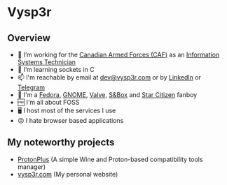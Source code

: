 # Vysp3r

## Overview

- 🔭 I’m working for the [Canadian Armed Forces (CAF)](https://forces.ca) as an [Information Systems Technician](https://forces.ca/en/career/information-systems-technician/)
- 🌱 I’m learning sockets in C
- 📫 I'm reachable by email at [dev@vysp3r.com](mailto:dev@vysp3r.com) or by [LinkedIn](https://www.linkedin.com/in/charles-malouin/) or [Telegram](https://t.me/Vysp3r)
- 🤩 I'm a [Fedora](https://fedoraproject.org/), [GNOME](https://www.gnome.org/), [Valve](https://www.valvesoftware.com/), [S&Box](https://sbox.facepunch.com/) and [Star Citizen](https://robertsspaceindustries.com/) fanboy
- 🆓 I'm all about FOSS
- 🖥️ I host most of the services I use
- 😡 I hate browser based applications

## My noteworthy projects
- [ProtonPlus](https://github.com/Vysp3r/ProtonPlus) (A simple Wine and Proton-based compatibility tools manager)
- [vysp3r.com](https://github.com/Vysp3r/vysp3r.com) (My personal website)
